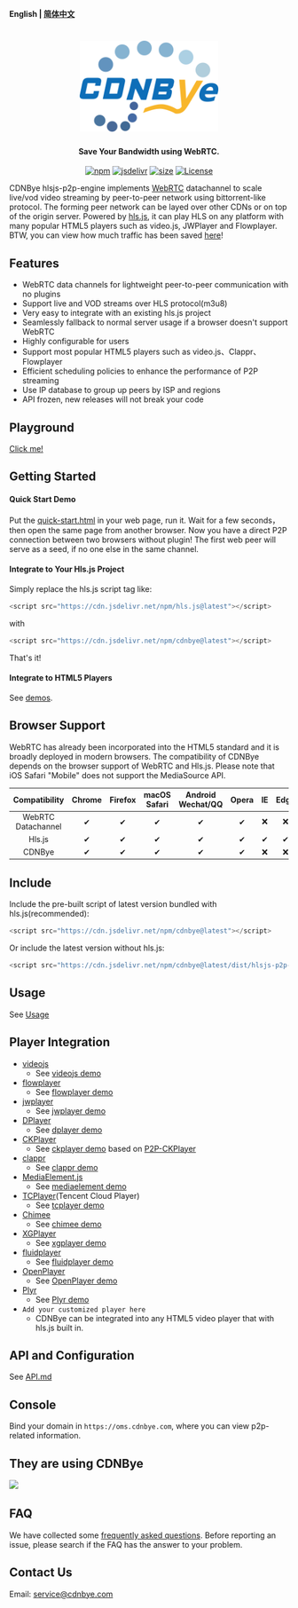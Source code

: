 **English | [简体中文](Readme_zh.md)**

<h1 align="center"><a href="" target="_blank" rel="noopener noreferrer"><img width="250" src="figs/cdnbye.png" alt="cdnbye logo"></a></h1>
<h4 align="center">Save Your Bandwidth using WebRTC.</h4>
<p align="center">
  <a href="https://www.npmjs.com/package/cdnbye"><img src="https://img.shields.io/npm/v/cdnbye.svg?style=flat" alt="npm"></a>
  <a href="https://www.jsdelivr.com/package/npm/cdnbye"><img src="https://data.jsdelivr.com/v1/package/npm/cdnbye/badge" alt="jsdelivr"></a>
  <a href="https://github.com/cdnbye/hlsjs-p2p-engine/tree/master/dist"><img src="https://badge-size.herokuapp.com/cdnbye/hlsjs-p2p-engine/master/dist/hlsjs-p2p-engine.min.js?compression=gzip&style=flat-square" alt="size"></a>
  <a href="https://www.jsdelivr.com/package/npm/cdnbye"><img src="https://img.shields.io/badge/license-MIT-blue.svg" alt="License"></a>
</p>


CDNBye hlsjs-p2p-engine implements [WebRTC](https://en.wikipedia.org/wiki/WebRTC) datachannel to scale live/vod video streaming by peer-to-peer network using bittorrent-like protocol. The forming peer network can be layed over other CDNs or on top of the origin server. Powered by [hls.js](https://github.com/video-dev/hls.js), it can play HLS on any platform with many popular HTML5 players such as video.js, JWPlayer and Flowplayer. BTW, you can view how much traffic has been saved [here](https://oms.cdnbye.com)!
## Features
- WebRTC data channels for lightweight peer-to-peer communication with no plugins
- Support live and VOD streams over HLS protocol(m3u8)
- Very easy to  integrate with an existing hls.js project
- Seamlessly fallback to normal server usage if a browser doesn't support WebRTC
- Highly configurable for users
- Support most popular HTML5 players such as video.js、Clappr、Flowplayer
- Efficient scheduling policies to enhance the performance of P2P streaming
- Use IP database to group up peers by ISP and regions
- API frozen, new releases will not break your code


## Playground
[Click me!](https://demo.cdnbye.com/)

## Getting Started
#### Quick Start Demo
Put the [quick-start.html](demo/quick-start.html) in your web page, run it. Wait for a few seconds，then open the same page from another browser. Now you have a direct P2P connection between two browsers without plugin!
The first web peer will serve as a seed, if no one else in the same channel.
#### Integrate to Your Hls.js Project
Simply replace the hls.js script tag like:
 ```javascript
<script src="https://cdn.jsdelivr.net/npm/hls.js@latest"></script>
```
with 
 ```javascript
<script src="https://cdn.jsdelivr.net/npm/cdnbye@latest"></script>
```
That's it!
#### Integrate to HTML5 Players
See [demos](https://github.com/cdnbye/hlsjs-p2p-engine#player-integration).

## Browser Support
WebRTC has already been incorporated into the HTML5 standard and it is broadly deployed in modern browsers. The compatibility of CDNBye depends on the browser support of WebRTC and Hls.js. Please note that iOS Safari "Mobile" does not support the MediaSource API.

 Compatibility|Chrome | Firefox | macOS Safari| Android Wechat/QQ | Opera | IE | Edge| iOS Safari | 
:-: | :-: | :-: | :-: | :-: | :-: | :-:| :-:| :-:
WebRTC Datachannel | ✔ | ✔ | ✔ | ✔ | ✔ | ❌ | ❌ | ✔ |
Hls.js | ✔ | ✔ | ✔ | ✔ | ✔ | ✔ | ✔ | ❌ |
CDNBye | ✔ | ✔ | ✔ | ✔ | ✔ | ❌ | ❌ | ❌ |

## Include
Include the pre-built script of latest version bundled with hls.js(recommended): 
```javascript
<script src="https://cdn.jsdelivr.net/npm/cdnbye@latest"></script>
```
Or include the latest version without hls.js:
```javascript
<script src="https://cdn.jsdelivr.net/npm/cdnbye@latest/dist/hlsjs-p2p-engine.min.js"></script>
```

## Usage
See [Usage](http://docs.cdnbye.com/#/en/usage?id=usage)

## Player Integration
- [videojs](http://videojs.com/)
    - See [videojs demo](https://docs.cdnbye.com/#/en/players?id=videojs)
- [flowplayer](https://flowplayer.com/)
    - See [flowplayer demo](https://docs.cdnbye.com/#/en/players?id=flowplayer)
- [jwplayer](https://www.jwplayer.com/)
    - See [jwplayer demo](https://docs.cdnbye.com/#/en/players?id=jwplayer)
- [DPlayer](https://github.com/MoePlayer/DPlayer)
    - See [dplayer demo](https://docs.cdnbye.com/#/en/players?id=dplayer)
- [CKPlayer](http://www.ckplayer.com/)
    - See [ckplayer demo](https://docs.cdnbye.com/#/en/players?id=ckplayer) based on [P2P-CKPlayer](https://github.com/cdnbye/P2P-CKPlayer)
- [clappr](https://github.com/clappr/clappr)
    - See [clappr demo](https://docs.cdnbye.com/#/en/players?id=clappr)
- [MediaElement.js](http://www.mediaelementjs.com/)
    - See [mediaelement demo](https://docs.cdnbye.com/#/en/players?id=mediaelementjs)
- [TCPlayer](https://cloud.tencent.com/document/product/267/7479)(Tencent Cloud Player)
    - See [tcplayer demo](https://docs.cdnbye.com/#/en/players?id=tcplayer)
- [Chimee](http://chimee.org/)
    - See [chimee demo](https://docs.cdnbye.com/#/en/players?id=chimee)
- [XGPlayer](http://h5player.bytedance.com/en/)
    - See [xgplayer demo](https://docs.cdnbye.com/#/en/players?id=xgplayer)
- [fluidplayer](https://www.fluidplayer.com/)
    - See [fluidplayer demo](https://docs.cdnbye.com/#/en/players?id=fluidplayer)
- [OpenPlayer](https://www.openplayerjs.com/)
    - See [OpenPlayer demo](https://docs.cdnbye.com/#/en/players?id=openplayer)
- [Plyr](https://plyr.io/)
    - See [Plyr demo](https://docs.cdnbye.com/#/en/players?id=plyr)
- `Add your customized player here`
    - CDNBye can be integrated into any HTML5 video player that with hls.js built in.


## API and Configuration
See [API.md](https://docs.cdnbye.com/#/en/API)

## Console
Bind your domain in `https://oms.cdnbye.com`, where you can view p2p-related information.

## They are using CDNBye
[<img src="https://timgsa.baidu.com/timg?image&quality=80&size=b9999_10000&sec=1531253035445&di=7af6cc9ad4abe3d06ba376af22d85131&imgtype=0&src=http%3A%2F%2Fimg.kuai8.com%2Fattaches%2Fintro%2F1213%2F201612131436417407.png" width="120">](https://egame.qq.com/?hls=1&p2p=1&_debug=1)

## FAQ
We have collected some [frequently asked questions](https://docs.cdnbye.com/#/en/FAQ). Before reporting an issue, please search if the FAQ has the answer to your problem.

## Contact Us
Email: service@cdnbye.com







